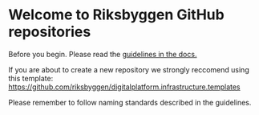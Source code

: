 # Welcome to Riksbyggen GitHub repositories

Before you begin. Please read the [guidelines in the docs.](https://riksbyggen-digitalplatform-docs.azurewebsites.net/docs/#/_guidelines/versioncontrol)

If you are about to create a new repository we strongly reccomend using this template: https://github.com/riksbyggen/digitalplatform.infrastructure.templates

Please remember to follow naming standards described in the guidelines.
